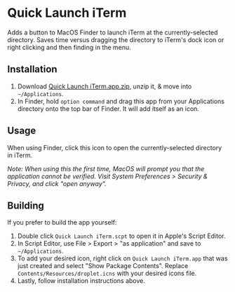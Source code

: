 # Quick Launch iTerm

Adds a button to MacOS Finder to launch iTerm at the currently-selected directory. Saves time versus dragging the directory to iTerm's dock icon or right clicking and then finding in the menu.

## Installation

1. Download [Quick Launch iTerm.app.zip](https://github.com/jasongitmail/quick-launch-iterm/releases/download/v1.0/Quick.Launch.iTerm.app.zip), unzip it, & move into `~/Applications`.
2. In Finder, hold `option command` and drag this app from your Applications directory onto the top bar of Finder. It will add itself as an icon.

## Usage

When using Finder, click this icon to open the currently-selected directory in iTerm.

_Note: When using this the first time, MacOS will prompt you that the application cannot be verified. Visit System Preferences > Security & Privacy, and click "open anyway"._

## Building

If you prefer to build the app yourself:
1. Double click `Quick Launch iTerm.scpt` to open it in Apple's Script Editor.
2. In Script Editor, use File > Export > "as application" and save to `~/Applications`.
3. To add your desired icon, right click on `Quick Launch iTerm.app` that was just created and select "Show Package Contents". Replace `Contents/Resources/droplet.icns` with your desired icons file.
4. Lastly, follow installation instructions above.
